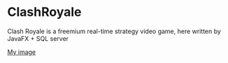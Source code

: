 # ClashRoyale
Clash Royale is a freemium real-time strategy video game, here written by JavaFX + SQL server

[My image](ChamRun.github.com/ClashRoyale/ScreenShots/1-SignUp.jpg)

